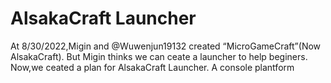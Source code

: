# AlsakaCraft Launcher
At 8/30/2022,Migin and @Wuwenjun19132 created “MicroGameCraft”(Now AlsakaCraft).
But Migin thinks we can ceate a launcher to help beginers.
Now,we ceated a plan for AlsakaCraft Launcher.
A console plantform
